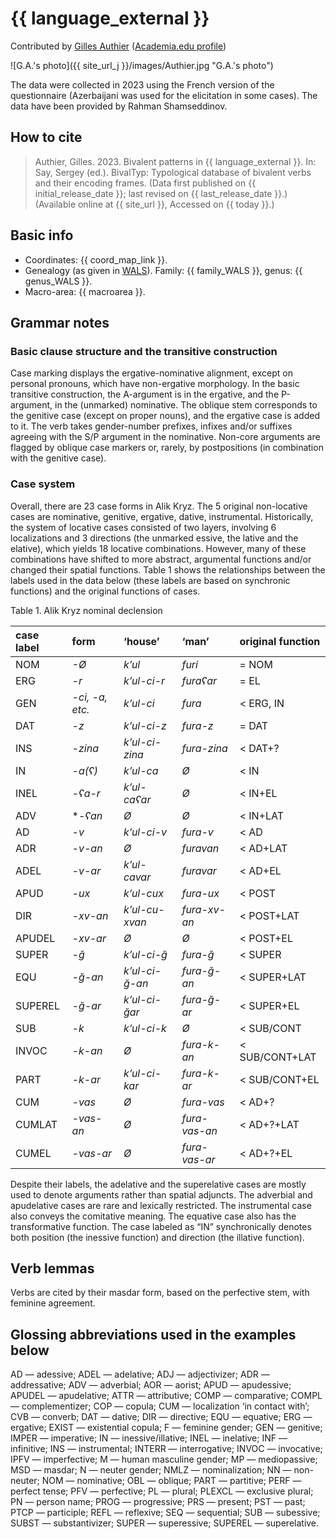 # {{ language_external }}

Contributed by [Gilles Authier](https://www.ephe.psl.eu/gilles-authier) ([Academia.edu profile](https://ephe.academia.edu/GillesAuthier)) 

![G.A.'s photo]({{ site_url_j }}/images/Authier.jpg "G.A.'s photo")

The data were collected in 2023 using the French version of the questionnaire (Azerbaijani was used for the elicitation in some cases). The data have been provided by Rahman Shamseddinov.

## How to cite

> Authier, Gilles. 2023. Bivalent patterns in {{ language_external }}. In: Say, Sergey (ed.). BivalTyp: Typological database of bivalent verbs and their encoding frames. (Data first published on {{ initial_release_date }}; last revised on {{ last_release_date }}.) (Available online at {{ site_url }}, Accessed on {{ today }}.)

## Basic info

- Coordinates: {{ coord_map_link }}.
- Genealogy (as given in [WALS](https://wals.info/)). Family: {{ family_WALS }}, genus: {{ genus_WALS }}.
- Macro-area: {{ macroarea }}.

## Grammar notes

### Basic clause structure and the transitive construction

Case marking displays the ergative-nominative alignment, except on personal pronouns, which have non-ergative morphology. In the basic transitive construction, the A-argument is in the ergative, and the P-argument, in the (unmarked) nominative. The oblique stem corresponds to the genitive case (except on proper nouns), and the ergative case is added to it. The verb takes gender-number prefixes, infixes and/or suffixes agreeing with the S/P argument in the nominative. Non-core arguments are flagged by oblique case markers or, rarely, by postpositions (in combination with the genitive case).

### Case system

Overall, there are 23 case forms in Alik Kryz. The 5 original non-locative cases are nominative, genitive, ergative, dative, instrumental. Historically, the system of locative cases consisted of two layers, involving 6 localizations and 3 directions (the unmarked essive, the lative and the elative), which yields 18 locative combinations. However, many of these combinations have shifted to more abstract, argumental functions and/or changed their spatial functions. Table 1 shows the relationships between the labels used in the data below (these labels are based on synchronic functions) and the original functions of cases.

Table 1. Alik Kryz nominal declension

<div class="before-table"></div>

|case label|form|‘house’|‘man’|original function|
|:----|:----|:----|:----|:----|
|NOM|*-Ø*|*k’ul*|*furi*|= NOM|
|ERG|*-r*|*k’ul-ci-r*|*furaʕar*|= EL|
|GEN|*-ci, -a, etc.*|*k’ul-ci*|*fura*|< ERG, IN|
|DAT|*-z*|*k’ul-ci-z*|*fura-z*|= DAT|
|INS|*-zina*|*k’ul-ci-zina*|*fura-zina*|< DAT+?|
|IN|*-a(ʕ)*|*k’ul-ca*|*Ø*|< IN|
|INEL|*-ʕa-r*|*k’ul-caʕar*|*Ø*|< IN+EL|
|ADV|**-ʕan*|*Ø*|*Ø*|< IN+LAT|
|AD|*-v*|*k’ul-ci-v*|*fura-v*|< AD|
|ADR|*-v-an*|*Ø*|*furavan*|< AD+LAT|
|ADEL|*-v-ar*|*k’ul-cavar*|*furavar*|< AD+EL|
|APUD|*-ux*|*k’ul-cux*|*fura-ux*|< POST|
|DIR|*-xv-an*|*k’ul-cu-xvan*|*fura-xv-an*|< POST+LAT|
|APUDEL|*-xv-ar*|*Ø*|*Ø*|< POST+EL|
|SUPER|*-ğ*|*k’ul-ci-ğ*|*fura-ğ*|< SUPER|
|EQU|*-ğ-an*|*k’ul-ci-ğ-an*|*fura-ğ-an*|< SUPER+LAT|
|SUPEREL|*-ğ-ar*|*k’ul-ci-ğar*|*fura-ğ-ar*|< SUPER+EL|
|SUB|*-k*|*k’ul-ci-k*|*Ø*|< SUB/CONT|
|INVOC|*-k-an*|*Ø*|*fura-k-an*|< SUB/CONT+LAT|
|PART|*-k-ar*|*k’ul-ci-kar*|*fura-k-ar*|< SUB/CONT+EL|
|CUM|*-vas*|*Ø*|*fura-vas*|< AD+?|
|CUMLAT|*-vas-an*|*Ø*|*fura-vas-an*|< AD+?+LAT|
|CUMEL|*-vas-ar*|*Ø*|*fura-vas-ar*|< AD+?+EL|

Despite their labels, the adelative and the superelative cases are mostly used to denote arguments rather than spatial adjuncts. The adverbial and apudelative cases are rare and lexically restricted. The instrumental case also conveys the comitative meaning. The equative case also has the transformative function. The case labeled as “IN” synchronically denotes both position (the inessive function) and direction (the illative function).

## Verb lemmas

Verbs are cited by their masdar form, based on the perfective stem, with feminine agreement.

## Glossing abbreviations used in the examples below

AD — adessive; ADEL — adelative; ADJ — adjectivizer; ADR — addressative; ADV — adverbial; AOR — aorist; APUD — apudessive; APUDEL — apudelative; ATTR — attributive; COMP — comparative; COMPL — complementizer; COP — copula; CUM — localization ‘in contact with’; CVB — converb; DAT — dative; DIR — directive; EQU — equative; ERG — ergative; EXIST — existential copula; F — feminine gender; GEN — genitive; IMPER — imperative; IN — inessive/illative; INEL — inelative; INF — infinitive; INS — instrumental; INTERR — interrogative; INVOC — invocative; IPFV — imperfective; M — human masculine gender; MP — mediopassive; MSD — masdar; N — neuter gender; NMLZ — nominalization; NN — non-neuter; NOM — nominative; OBL — oblique; PART — partitive; PERF — perfect tense; PFV — perfective; PL — plural; PLEXCL — exclusive plural; PN — person name; PROG — progressive; PRS — present; PST — past; PTCP — participle; REFL — reflexive; SEQ — sequential; SUB — subessive; SUBST — substantivizer; SUPER — superessive; SUPEREL — superelative.
